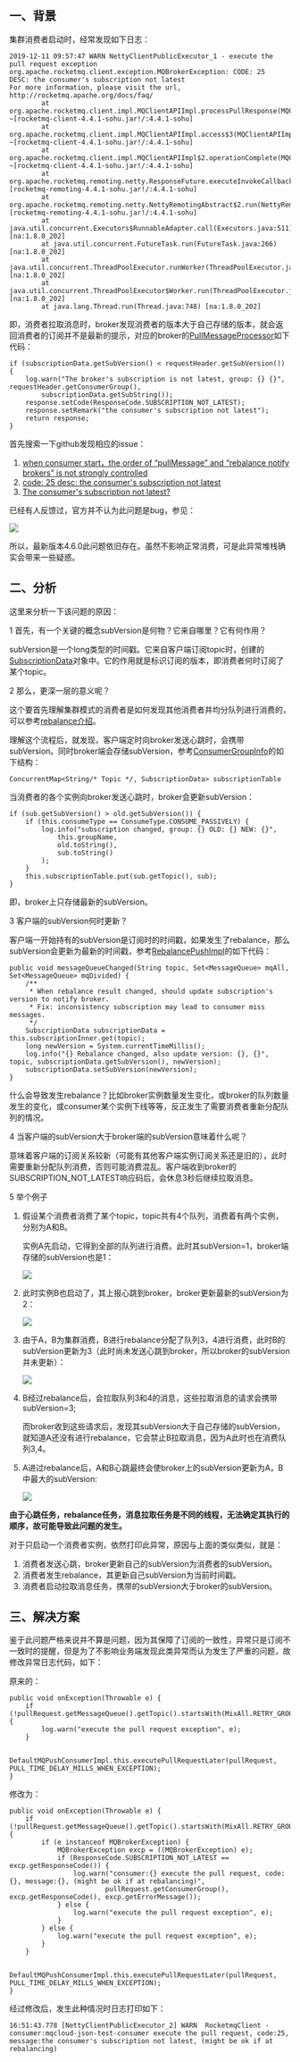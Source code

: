 ## <span id="background">一、背景</span>

集群消费者启动时，经常发现如下日志：

```
2019-12-11 09:57:47 WARN NettyClientPublicExecutor_1 - execute the pull request exception
org.apache.rocketmq.client.exception.MQBrokerException: CODE: 25  DESC: the consumer's subscription not latest
For more information, please visit the url, http://rocketmq.apache.org/docs/faq/
        at org.apache.rocketmq.client.impl.MQClientAPIImpl.processPullResponse(MQClientAPIImpl.java:645) ~[rocketmq-client-4.4.1-sohu.jar!/:4.4.1-sohu]
        at org.apache.rocketmq.client.impl.MQClientAPIImpl.access$3(MQClientAPIImpl.java:627) ~[rocketmq-client-4.4.1-sohu.jar!/:4.4.1-sohu]
        at org.apache.rocketmq.client.impl.MQClientAPIImpl$2.operationComplete(MQClientAPIImpl.java:597) ~[rocketmq-client-4.4.1-sohu.jar!/:4.4.1-sohu]
        at org.apache.rocketmq.remoting.netty.ResponseFuture.executeInvokeCallback(ResponseFuture.java:54) [rocketmq-remoting-4.4.1-sohu.jar!/:4.4.1-sohu]
        at org.apache.rocketmq.remoting.netty.NettyRemotingAbstract$2.run(NettyRemotingAbstract.java:309) [rocketmq-remoting-4.4.1-sohu.jar!/:4.4.1-sohu]
        at java.util.concurrent.Executors$RunnableAdapter.call(Executors.java:511) [na:1.8.0_202]
        at java.util.concurrent.FutureTask.run(FutureTask.java:266) [na:1.8.0_202]
        at java.util.concurrent.ThreadPoolExecutor.runWorker(ThreadPoolExecutor.java:1149) [na:1.8.0_202]
        at java.util.concurrent.ThreadPoolExecutor$Worker.run(ThreadPoolExecutor.java:624) [na:1.8.0_202]
        at java.lang.Thread.run(Thread.java:748) [na:1.8.0_202]
```

即，消费者拉取消息时，broker发现消费者的版本大于自己存储的版本，就会返回消费者的订阅并不是最新的提示，对应的broker的[PullMessageProcessor](https://github.com/apache/rocketmq/blob/master/broker/src/main/java/org/apache/rocketmq/broker/processor/PullMessageProcessor.java#L197)如下代码：

```
if (subscriptionData.getSubVersion() < requestHeader.getSubVersion()) {
    log.warn("The broker's subscription is not latest, group: {} {}", requestHeader.getConsumerGroup(),
        subscriptionData.getSubString());
    response.setCode(ResponseCode.SUBSCRIPTION_NOT_LATEST);
    response.setRemark("the consumer's subscription not latest");
    return response;
}
```

首先搜索一下github发现相应的issue：

1. [when consumer start，the order of “pullMessage” and “rebalance notify brokers” is not strongly controlled](https://github.com/apache/rocketmq/issues/363)
2. [code: 25 desc: the consumer's subscription not latest](https://github.com/apache/rocketmq/issues/370)
3. [The consumer's subscription not latest?](https://github.com/apache/rocketmq/issues/588)

已经有人反馈过，官方并不认为此问题是bug，参见：

![](img/3_1.png)

所以，最新版本4.6.0此问题依旧存在。虽然不影响正常消费，可是此异常堆栈确实会带来一些疑惑。

## <span id="analyse">二、分析</span>

这里来分析一下该问题的原因：

1 首先，有一个关键的概念subVersion是何物？它来自哪里？它有何作用？

subVersion是一个long类型的时间戳。它来自客户端订阅topic时，创建的[SubscriptionData](https://github.com/apache/rocketmq/blob/master/common/src/main/java/org/apache/rocketmq/common/protocol/heartbeat/SubscriptionData.java#L36)对象中。它的作用就是标识订阅的版本，即消费者何时订阅了某个topic。

2 那么，更深一层的意义呢？

这个要首先理解集群模式的消费者是如何发现其他消费者并均分队列进行消费的，可以参考[rebalance介绍](https://blog.csdn.net/a417930422/article/details/52585548)。

理解这个流程后，就发现，客户端定时向broker发送心跳时，会携带subVersion。同时broker端会存储subVersion，参考[ConsumerGroupInfo](https://github.com/apache/rocketmq/blob/master/broker/src/main/java/org/apache/rocketmq/broker/client/ConsumerGroupInfo.java#L38)的如下结构：

```
ConcurrentMap<String/* Topic */, SubscriptionData> subscriptionTable
```

当消费者的各个实例向broker发送心跳时，broker会更新subVersion：

```
if (sub.getSubVersion() > old.getSubVersion()) {
    if (this.consumeType == ConsumeType.CONSUME_PASSIVELY) {
        log.info("subscription changed, group: {} OLD: {} NEW: {}",
            this.groupName,
            old.toString(),
            sub.toString()
        );
    }
    this.subscriptionTable.put(sub.getTopic(), sub);
}
```

即，broker上只存储最新的subVersion。

3 客户端的subVersion何时更新？

客户端一开始持有的subVersion是订阅时的时间戳，如果发生了rebalance，那么subVersion会更新为最新的时间戳，参考[RebalancePushImpl](https://github.com/apache/rocketmq/blob/master/client/src/main/java/org/apache/rocketmq/client/impl/consumer/RebalancePushImpl.java#L51)的如下代码： 

```
public void messageQueueChanged(String topic, Set<MessageQueue> mqAll, Set<MessageQueue> mqDivided) {
    /**
     * When rebalance result changed, should update subscription's version to notify broker.
     * Fix: inconsistency subscription may lead to consumer miss messages.
     */
    SubscriptionData subscriptionData = this.subscriptionInner.get(topic);
    long newVersion = System.currentTimeMillis();
    log.info("{} Rebalance changed, also update version: {}, {}", topic, subscriptionData.getSubVersion(), newVersion);
    subscriptionData.setSubVersion(newVersion);
}
```

什么会导致发生rebalance？比如broker实例数量发生变化，或broker的队列数量发生的变化，或consumer某个实例下线等等，反正发生了需要消费者重新分配队列的情况。

4 当客户端的subVersion大于broker端的subVersion意味着什么呢？

意味着客户端的订阅关系较新（可能有其他客户端实例订阅关系还是旧的），此时需要重新分配队列消费，否则可能消费混乱。客户端收到broker的SUBSCRIPTION_NOT_LATEST响应码后，会休息3秒后继续拉取消息。

5 举个例子

1. 假设某个消费者消费了某个topic，topic共有4个队列，消费着有两个实例，分别为A和B。

   实例A先启动，它得到全部的队列进行消费。此时其subVersion=1，broker端存储的subVersion也是1：

   ![](img/4_1.png)

2. 此时实例B也启动了，其上报心跳到broker，broker更新最新的subVersion为2：

   ![](img/4_2.png)

3. 由于A，B为集群消费，B进行rebalance分配了队列3，4进行消费，此时B的subVersion更新为3（此时尚未发送心跳到broker，所以broker的subVersion并未更新）：

   ![](img/4_3.png)

4. B经过rebalance后，会拉取队列3和4的消息，这些拉取消息的请求会携带subVersion=3;

   而broker收到这些请求后，发现其subVersion大于自己存储的subVersion，就知道A还没有进行rebalance，它会禁止B拉取消息，因为A此时也在消费队列3,4。

5. A进过rebalance后，A和B心跳最终会使broker上的subVersion更新为A，B中最大的subVersion:

   ![](img/4_4.png)

**由于心跳任务，rebalance任务，消息拉取任务是不同的线程，无法确定其执行的顺序，故可能导致此问题的发生。** 

对于只启动一个消费者实例，依然打印此异常，原因与上面的类似类似，就是：

1. 消费者发送心跳，broker更新自己的subVersion为消费者的subVersion。
2. 消费者发生rebalance，其更新自己subVersion为当前时间戳。
3. 消费者启动拉取消息任务，携带的subVersion大于broker的subVersion。

## <span id="resolution">三、解决方案</span>

鉴于此问题严格来说并不算是问题，因为其保障了订阅的一致性，异常只是订阅不一致时的提醒，但是为了不影响业务端发现此类异常而认为发生了严重的问题，故修改异常日志代码，如下：

原来的：

```
public void onException(Throwable e) {
    if (!pullRequest.getMessageQueue().getTopic().startsWith(MixAll.RETRY_GROUP_TOPIC_PREFIX)) {
        log.warn("execute the pull request exception", e);
    }

    DefaultMQPushConsumerImpl.this.executePullRequestLater(pullRequest, PULL_TIME_DELAY_MILLS_WHEN_EXCEPTION);
}
```

修改为：

```
public void onException(Throwable e) {
    if (!pullRequest.getMessageQueue().getTopic().startsWith(MixAll.RETRY_GROUP_TOPIC_PREFIX)) {
        if (e instanceof MQBrokerException) {
            MQBrokerException excp = ((MQBrokerException) e);
            if (ResponseCode.SUBSCRIPTION_NOT_LATEST == excp.getResponseCode()) {
                log.warn("consumer:{} execute the pull request, code:{}, message:{}, (might be ok if at rebalancing)",
                        pullRequest.getConsumerGroup(), excp.getResponseCode(), excp.getErrorMessage());
            } else {
                log.warn("execute the pull request exception", e);
            }
        } else {
            log.warn("execute the pull request exception", e);
        }
    }

    DefaultMQPushConsumerImpl.this.executePullRequestLater(pullRequest, PULL_TIME_DELAY_MILLS_WHEN_EXCEPTION);
}
```



经过修改后，发生此种情况时日志打印如下：

```
16:51:43.778 [NettyClientPublicExecutor_2] WARN  RocketmqClient - consumer:mqcloud-json-test-consumer execute the pull request, code:25, message:the consumer's subscription not latest, (might be ok if at rebalancing)
```



